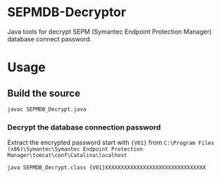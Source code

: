 # SEPMDB-Decryptor
Java tools for decrypt SEPM (Symantec Endpoint Protection Manager) database connect password.

# Usage
## Build the source
```bash
javac SEPMDB_Decrypt.java
```

### Decrypt the database connection password
Extract the encrypted password start with `{V01}` from `C:\Program Files (x86)\Symantec\Symantec Endpoint Protection Manager\tomcat\conf\Catalina\localhost`
```bash
java SEPMDB_Decrypt.class {V01}XXXXXXXXXXXXXXXXXXXXXXXXXXXXXXXX
```